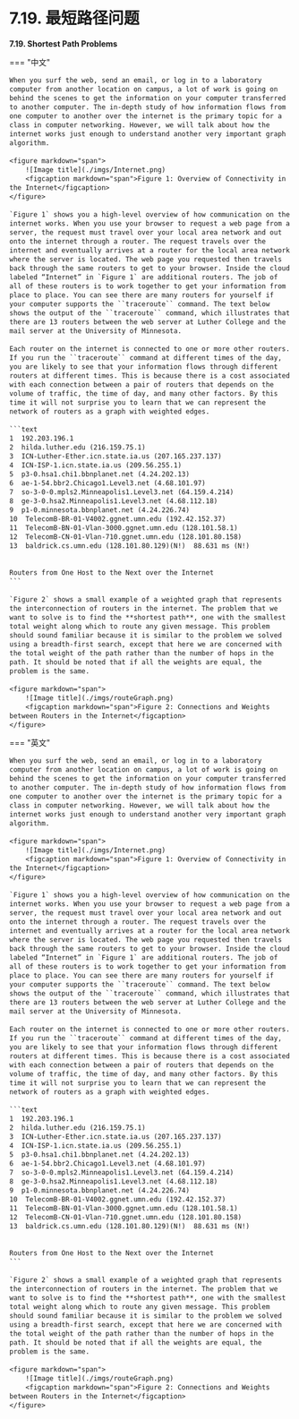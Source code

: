 # 7.19. 最短路径问题

**7.19. Shortest Path Problems**

=== "中文"


    When you surf the web, send an email, or log in to a laboratory computer from another location on campus, a lot of work is going on behind the scenes to get the information on your computer transferred to another computer. The in-depth study of how information flows from one computer to another over the internet is the primary topic for a class in computer networking. However, we will talk about how the internet works just enough to understand another very important graph algorithm.
    
    <figure markdown="span">
        ![Image title](./imgs/Internet.png)
        <figcaption markdown="span">Figure 1: Overview of Connectivity in the Internet</figcaption>
    </figure>
    
    `Figure 1` shows you a high-level overview of how communication on the internet works. When you use your browser to request a web page from a server, the request must travel over your local area network and out onto the internet through a router. The request travels over the internet and eventually arrives at a router for the local area network where the server is located. The web page you requested then travels back through the same routers to get to your browser. Inside the cloud labeled “Internet” in `Figure 1` are additional routers. The job of all of these routers is to work together to get your information from place to place. You can see there are many routers for yourself if your computer supports the ``traceroute`` command. The text below shows the output of the ``traceroute`` command, which illustrates that there are 13 routers between the web server at Luther College and the mail server at the University of Minnesota.
    
    Each router on the internet is connected to one or more other routers. If you run the ``traceroute`` command at different times of the day, you are likely to see that your information flows through different routers at different times. This is because there is a cost associated with each connection between a pair of routers that depends on the volume of traffic, the time of day, and many other factors. By this time it will not surprise you to learn that we can represent the network of routers as a graph with weighted edges.
    
    ```text
    1  192.203.196.1  
    2  hilda.luther.edu (216.159.75.1)  
    3  ICN-Luther-Ether.icn.state.ia.us (207.165.237.137)
    4  ICN-ISP-1.icn.state.ia.us (209.56.255.1)  
    5  p3-0.hsa1.chi1.bbnplanet.net (4.24.202.13)
    6  ae-1-54.bbr2.Chicago1.Level3.net (4.68.101.97)
    7  so-3-0-0.mpls2.Minneapolis1.Level3.net (64.159.4.214)
    8  ge-3-0.hsa2.Minneapolis1.Level3.net (4.68.112.18) 
    9  p1-0.minnesota.bbnplanet.net (4.24.226.74)
    10  TelecomB-BR-01-V4002.ggnet.umn.edu (192.42.152.37)
    11  TelecomB-BN-01-Vlan-3000.ggnet.umn.edu (128.101.58.1)
    12  TelecomB-CN-01-Vlan-710.ggnet.umn.edu (128.101.80.158)
    13  baldrick.cs.umn.edu (128.101.80.129)(N!)  88.631 ms (N!)
    
    
    Routers from One Host to the Next over the Internet      
    ```
    
    `Figure 2` shows a small example of a weighted graph that represents the interconnection of routers in the internet. The problem that we want to solve is to find the **shortest path**, one with the smallest total weight along which to route any given message. This problem should sound familiar because it is similar to the problem we solved using a breadth-first search, except that here we are concerned with the total weight of the path rather than the number of hops in the path. It should be noted that if all the weights are equal, the problem is the same.
    
    <figure markdown="span">
        ![Image title](./imgs/routeGraph.png)
        <figcaption markdown="span">Figure 2: Connections and Weights between Routers in the Internet</figcaption>
    </figure>
    

=== "英文"


    When you surf the web, send an email, or log in to a laboratory computer from another location on campus, a lot of work is going on behind the scenes to get the information on your computer transferred to another computer. The in-depth study of how information flows from one computer to another over the internet is the primary topic for a class in computer networking. However, we will talk about how the internet works just enough to understand another very important graph algorithm.
    
    <figure markdown="span">
        ![Image title](./imgs/Internet.png)
        <figcaption markdown="span">Figure 1: Overview of Connectivity in the Internet</figcaption>
    </figure>
    
    `Figure 1` shows you a high-level overview of how communication on the internet works. When you use your browser to request a web page from a server, the request must travel over your local area network and out onto the internet through a router. The request travels over the internet and eventually arrives at a router for the local area network where the server is located. The web page you requested then travels back through the same routers to get to your browser. Inside the cloud labeled “Internet” in `Figure 1` are additional routers. The job of all of these routers is to work together to get your information from place to place. You can see there are many routers for yourself if your computer supports the ``traceroute`` command. The text below shows the output of the ``traceroute`` command, which illustrates that there are 13 routers between the web server at Luther College and the mail server at the University of Minnesota.
    
    Each router on the internet is connected to one or more other routers. If you run the ``traceroute`` command at different times of the day, you are likely to see that your information flows through different routers at different times. This is because there is a cost associated with each connection between a pair of routers that depends on the volume of traffic, the time of day, and many other factors. By this time it will not surprise you to learn that we can represent the network of routers as a graph with weighted edges.
    
    ```text
    1  192.203.196.1  
    2  hilda.luther.edu (216.159.75.1)  
    3  ICN-Luther-Ether.icn.state.ia.us (207.165.237.137)
    4  ICN-ISP-1.icn.state.ia.us (209.56.255.1)  
    5  p3-0.hsa1.chi1.bbnplanet.net (4.24.202.13)
    6  ae-1-54.bbr2.Chicago1.Level3.net (4.68.101.97)
    7  so-3-0-0.mpls2.Minneapolis1.Level3.net (64.159.4.214)
    8  ge-3-0.hsa2.Minneapolis1.Level3.net (4.68.112.18) 
    9  p1-0.minnesota.bbnplanet.net (4.24.226.74)
    10  TelecomB-BR-01-V4002.ggnet.umn.edu (192.42.152.37)
    11  TelecomB-BN-01-Vlan-3000.ggnet.umn.edu (128.101.58.1)
    12  TelecomB-CN-01-Vlan-710.ggnet.umn.edu (128.101.80.158)
    13  baldrick.cs.umn.edu (128.101.80.129)(N!)  88.631 ms (N!)
    
    
    Routers from One Host to the Next over the Internet      
    ```
    
    `Figure 2` shows a small example of a weighted graph that represents the interconnection of routers in the internet. The problem that we want to solve is to find the **shortest path**, one with the smallest total weight along which to route any given message. This problem should sound familiar because it is similar to the problem we solved using a breadth-first search, except that here we are concerned with the total weight of the path rather than the number of hops in the path. It should be noted that if all the weights are equal, the problem is the same.
    
    <figure markdown="span">
        ![Image title](./imgs/routeGraph.png)
        <figcaption markdown="span">Figure 2: Connections and Weights between Routers in the Internet</figcaption>
    </figure>
    